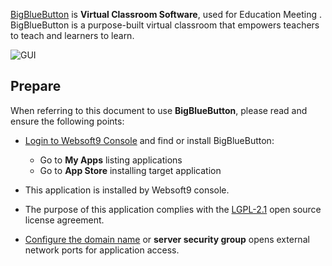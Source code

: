 [BigBlueButton](https://bigbluebutton.org/) is **Virtual Classroom Software**, used for Education Meeting . BigBlueButton is a purpose-built virtual classroom that empowers teachers to teach and learners to learn.


![GUI](https://libs.websoft9.com/Websoft9/DocsPicture/zh/bigbluebutton/bigbluebutton-gui-websoft9.png)


## Prepare

When referring to this document to use **BigBlueButton**, please read and ensure the following points:

- [Login to Websoft9 Console](./login-console) and find or install BigBlueButton:
  - Go to **My Apps** listing applications 
  - Go to **App Store** installing target application

- This application is installed by Websoft9 console.


- The purpose of this application complies with the [LGPL-2.1](https://opensource.org/licenses/LGPL-2.1) open source license agreement.


- [Configure the domain name](./domain-set) or **server security group** opens external network ports for application access.